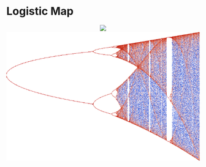 # Logistic Map

<center>
<img src="https://github.com/jrncarlock/complexity_gallery/blob/main/logistic_map/logistic_map.png" width="600"/>
</center>


<center>
<img src="https://github.com/jrncarlock/complexity-gallery/blob/main/logistic_map/shade.png" width="570"/>
</center>

